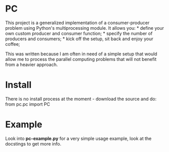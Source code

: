 # PC
This project is a generalized implementation of a consumer-producer problem
using Python's multiprocessing module. It allows you:
    * define your own custom producer and consumer function;
    * specify the number of producers and consumers;
    * kick off the setup, sit back and enjoy your coffee;

This was written because I am often in need of a simple setup that would allow
me to process the parallel computing problems that will not benefit from a
heavier approach.

# Install
There is no install process at the moment - download the source and do:
    from pc.pc import PC

# Example
Look into **pc-example.py** for a very simple usage example, look at the
docstings to get more info.
